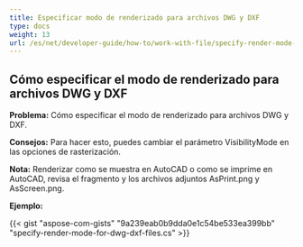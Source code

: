 ```yaml
---
title: Especificar modo de renderizado para archivos DWG y DXF
type: docs
weight: 13
url: /es/net/developer-guide/how-to/work-with-file/specify-render-mode-for-dwg-dxf-files/
---
```


## **Cómo especificar el modo de renderizado para archivos DWG y DXF**

**Problema:** Cómo especificar el modo de renderizado para archivos DWG y DXF.

**Consejos:** Para hacer esto, puedes cambiar el parámetro VisibilityMode en las opciones de rasterización.

**Nota:** Renderizar como se muestra en AutoCAD o como se imprime en AutoCAD, revisa el fragmento y los archivos adjuntos AsPrint.png y AsScreen.png.

**Ejemplo:**

{{< gist "aspose-com-gists" "9a239eab0b9dda0e1c54be533ea399bb" "specify-render-mode-for-dwg-dxf-files.cs" >}}
